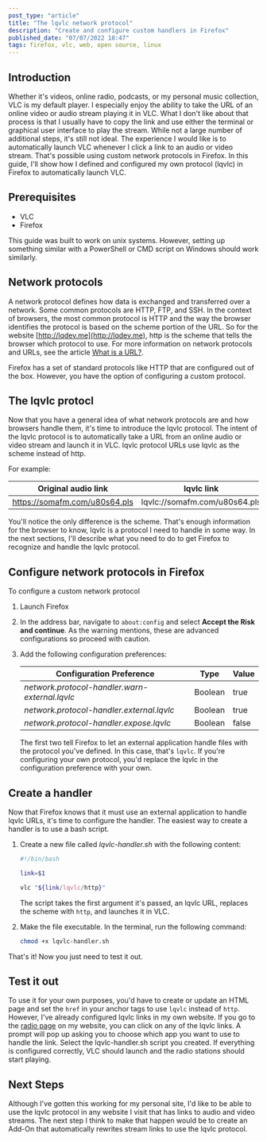 ```yaml
---
post_type: "article" 
title: "The lqvlc network protocol"
description: "Create and configure custom handlers in Firefox"
published_date: "07/07/2022 18:47"
tags: firefox, vlc, web, open source, linux
---
```


## Introduction

Whether it's videos, online radio, podcasts, or my personal music collection, VLC is my default player. I especially enjoy the ability to take the URL of an online video or audio stream playing it in VLC. What I don't like about that process is that I usually have to copy the link and use either the terminal or graphical user interface to play the stream. While not a large number of additional steps, it's still not ideal. The experience I would like is to automatically launch VLC whenever I click a link to an audio or video stream. That's possible using custom network protocols in Firefox. In this guide, I'll show how I defined and configured my own protocol (lqvlc) in Firefox to automatically launch VLC. 

## Prerequisites

- VLC
- Firefox

This guide was built to work on unix systems. However, setting up something similar with a PowerShell or CMD script on Windows should work similarly. 

## Network protocols

A network protocol defines how data is exchanged and transferred over a network. Some common protocols are HTTP, FTP, and SSH. In the context of browsers, the most common protocol is HTTP and the way the browser identifies the protocol is based on the scheme portion of the URL. So for the website [http://lqdev.me](http://lqdev.me), http is the scheme that tells the browser which protocol to use. For more information on network protocols and URLs, see the article [What is a URL?](https://developer.mozilla.org/docs/Learn/Common_questions/What_is_a_URL).

Firefox has a set of standard protocols like HTTP that are configured out of the box. However, you have the option of configuring a custom protocol. 

## The lqvlc protocl

Now that you have a general idea of what network protocols are and how browsers handle them, it's time to introduce the lqvlc protocol. The intent of the lqvlc protocol is to automatically take a URL from an online audio or video stream and launch it in VLC. lqvlc protocol URLs use lqvlc as the scheme instead of http. 

For example:

| Original audio link | lqvlc link | 
| --- | --- |
| https://somafm.com/u80s64.pls | lqvlc://somafm.com/u80s64.pls |

You'll notice the only difference is the scheme. That's enough information for the browser to know, lqvlc is a protocol I need to handle in some way. In the next sections, I'll describe what you need to do to get Firefox to recognize and handle the lqvlc protocol. 

## Configure network protocols in Firefox

To configure a custom network protocol

1. Launch Firefox
1. In the address bar, navigate to `about:config` and select **Accept the Risk and continue**. As the warning mentions, these are advanced configurations so proceed with caution.
1. Add the following configuration preferences:

    | Configuration Preference | Type | Value | 
    | --- | --- | --- |
    | *network.protocol-handler.warn-external.lqvlc* | Boolean | true |
    | *network.protocol-handler.external.lqvlc* | Boolean | true |
    | *network.protocol-handler.expose.lqvlc* | Boolean | false | 

    The first two tell Firefox to let an external application handle files with the protocol you've defined. In this case, that's `lqvlc`. If you're configuring your own protocol, you'd replace the lqvlc in the configuration preference with your own.

## Create a handler

Now that Firefox knows that it must use an external application to handle lqvlc URLs, it's time to configure the handler. The easiest way to create a handler is to use a bash script. 

1. Create a new file called *lqvlc-handler.sh* with the following content:

    ```bash
    #!/bin/bash

    link=$1

    vlc "${link/lqvlc/http}"
    ```

    The script takes the first argument it's passed, an lqvlc URL, replaces the scheme with `http`, and launches it in VLC.

1. Make the file executable. In the terminal, run the following command:

    ```bash
    chmod +x lqvlc-handler.sh
    ```

That's it! Now you just need to test it out. 

## Test it out

To use it for your own purposes, you'd have to create or update an HTML page and set the `href` in your anchor tags to use `lqvlc` instead of `http`. However, I've already configured lqvlc links in my own website. If you go to the [radio page](/radio) on my website, you can click on any of the lqvlc links. A prompt will pop up asking you to choose which app you want to use to handle the link. Select the lqvlc-handler.sh script you created. If everything is configured correctly, VLC should launch and the radio stations should start playing. 

## Next Steps

Although I've gotten this working for my personal site, I'd like to be able to use the lqvlc protocol in any website I visit that has links to audio and video streams. The next step I think to make that happen would be to create an Add-On that automatically rewrites stream links to use the lqvlc protocol. 